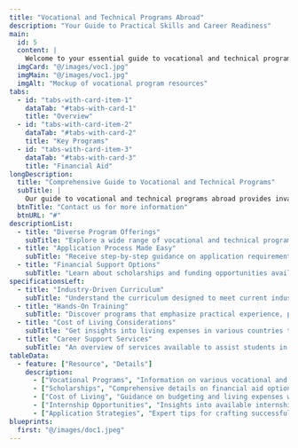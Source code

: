 ```yaml
---
title: "Vocational and Technical Programs Abroad"
description: "Your Guide to Practical Skills and Career Readiness"
main:
  id: 5
  content: |
    Welcome to your essential guide to vocational and technical programs abroad. This resource is designed for students seeking practical, hands-on education in various trades and technical fields, providing crucial information on program offerings, application processes, and essential tips for career success.
  imgCard: "@/images/voc1.jpg" 
  imgMain: "@/images/voc1.jpg" 
  imgAlt: "Mockup of vocational program resources"
tabs:
  - id: "tabs-with-card-item-1"
    dataTab: "#tabs-with-card-1"
    title: "Overview"
  - id: "tabs-with-card-item-2"
    dataTab: "#tabs-with-card-2"
    title: "Key Programs"
  - id: "tabs-with-card-item-3"
    dataTab: "#tabs-with-card-3"
    title: "Financial Aid"
longDescription:
  title: "Comprehensive Guide to Vocational and Technical Programs"
  subTitle: |
    Our guide to vocational and technical programs abroad provides invaluable insights for students interested in developing practical skills for the workforce. With detailed information on various programs, institutions, and funding options, you’ll be well-prepared to advance your career.
  btnTitle: "Contact us for more information"
  btnURL: "#"
descriptionList:
  - title: "Diverse Program Offerings"
    subTitle: "Explore a wide range of vocational and technical programs in fields like healthcare, engineering, information technology, and skilled trades."
  - title: "Application Process Made Easy"
    subTitle: "Receive step-by-step guidance on application requirements, including necessary documents and deadlines."
  - title: "Financial Support Options"
    subTitle: "Learn about scholarships and funding opportunities available for international vocational students."
specificationsLeft:
  - title: "Industry-Driven Curriculum"
    subTitle: "Understand the curriculum designed to meet current industry standards and workforce needs."
  - title: "Hands-On Training"
    subTitle: "Discover programs that emphasize practical experience, preparing you for immediate employment."
  - title: "Cost of Living Considerations"
    subTitle: "Get insights into living expenses in various countries to help plan your finances effectively."
  - title: "Career Support Services"
    subTitle: "An overview of services available to assist students in finding internships and job placements."
tableData:
  - feature: ["Resource", "Details"]
    description:
      - ["Vocational Programs", "Information on various vocational and technical programs offered by institutions worldwide."]
      - ["Scholarships", "Comprehensive details on financial aid options for vocational studies."]
      - ["Cost of Living", "Guidance on budgeting and living expenses while studying abroad."]
      - ["Internship Opportunities", "Insights into available internships and work placements."]
      - ["Application Strategies", "Expert tips for crafting successful vocational program applications."]
blueprints:
  first: "@/images/doc1.jpeg"
---
```

